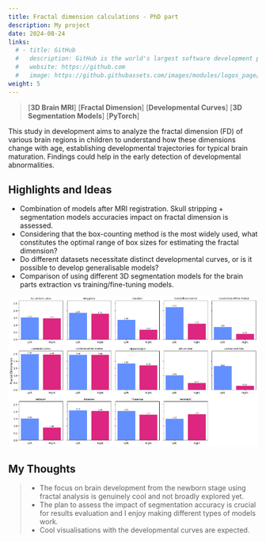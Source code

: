 ```yaml
---
title: Fractal dimension calculations - PhD part
description: My project
date: 2024-08-24 
links:
  # - title: GitHub
  #   description: GitHub is the world's largest software development platform.
  #   website: https://github.com
  #   image: https://github.githubassets.com/images/modules/logos_page/GitHub-Mark.png
weight: 5
---
```


> [**3D Brain MRI**] [**Fractal Dimension**] [**Developmental Curves**] [**3D Segmentation Models**] [**PyTorch**]

This study in development aims to analyze the fractal dimension (FD) of various brain regions in children to understand how these dimensions change with age, establishing developmental trajectories for typical brain maturation.
Findings could help in the early detection of developmental abnormalities.
## Highlights and Ideas

* Combination of models after MRI registration. Skull stripping + segmentation models accuracies impact on fractal dimension is assessed.
* Considering that the box-counting method is the most widely used, what constitutes the optimal range of box sizes for estimating the fractal dimension? 
* Do different datasets necessitate distinct developmental curves, or is it possible to develop generalisable models?
* Comparison of using different 3D segmentation models for the brain parts extraction vs training/fine-tuning models.

  

![Some preliminary results of subparts FD calculation  differences (after segmentation)](fd.png)

  

## My Thoughts

  

> * The focus on brain development from the newborn stage using fractal analysis is genuinely cool and not broadly explored yet.
> * The plan to assess the impact of segmentation accuracy is crucial for results evaluation and I enjoy making different types of models work. 
> * Cool visualisations with the developmental curves are expected.